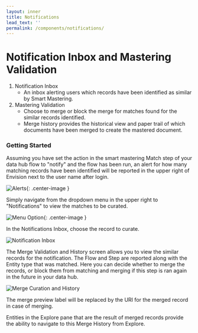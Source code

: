 ```yaml
---
layout: inner
title: Notifications
lead_text: ''
permalink: /components/notifications/
---
```


# Notification Inbox and Mastering Validation

1. Notification Inbox 
	* An inbox alerting users which records have been identified as similar by Smart Mastering.
2. Mastering Validation
	* Choose to merge or block the merge for matches found for the similar records identified.  
	* Merge history provides the historical view and paper trail of which documents have been merged to create the mastered document.

### Getting Started

Assuming you have set the action in the smart mastering Match step of your data hub flow to "notify" and the flow has been run,  an alert for how many matching records have been identified will be reported in the upper right of Envision next to the user name after login.

![Alerts](/envision/images/notifications-alert.png){: .center-image }


Simply navigate from the dropdown menu in the upper right to "Notifications" to view the matches to be curated.

![Menu Option](/envision/images/notifications-menu.png){: .center-image }

In the Notifications Inbox, choose the record to curate.

![Notification Inbox](/envision/images/notifications-pane.png)

The Merge Validation and History screen allows you to view the similar records for the notification.  The Flow and Step are reported along with the Entity type that was matched.   Here you can decide whether to merge the records, or block them from matching and merging if this step is ran again in the future in your data hub.

![Merge Curation and History](/envision/images/merge-curation.png)

The merge preview label will be replaced by the URI for the merged record in case of merging.

Entities in the Explore pane that are the result of merged records provide the ability to navigate to this Merge History from  Explore.

